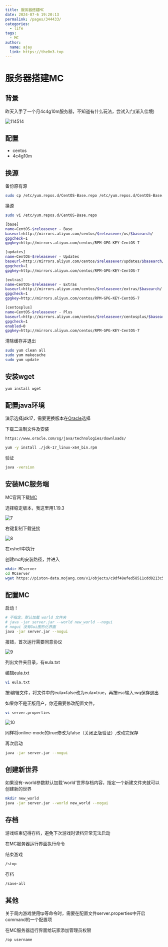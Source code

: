 ```yaml
---
title: 服务器搭建MC
date: 2024-07-6 19:20:13
permalink: /pages/344433/
categories:
  - life
tags:
  - MC
author: 
  name: ajay
  link: https://the0n3.top
---
```

# 服务器搭建MC

## 背景

昨天入手了一个月4c4g10m服务器，不知道有什么玩法，尝试入门(渐入佳境)

![114514](https://the0n3.top/medias/mc/13.png)

## 配置

- centos
- 4c4g10m

## 换源

备份原有源

```bash
sudo cp /etc/yum.repos.d/CentOS-Base.repo /etc/yum.repos.d/CentOS-Base.repo.bak
```

换源
```bash
sudo vi /etc/yum.repos.d/CentOS-Base.repo
```

```bash
[base]
name=CentOS-$releasever - Base
baseurl=http://mirrors.aliyun.com/centos/$releasever/os/$basearch/
gpgcheck=1
gpgkey=http://mirrors.aliyun.com/centos/RPM-GPG-KEY-CentOS-7

[updates]
name=CentOS-$releasever - Updates
baseurl=http://mirrors.aliyun.com/centos/$releasever/updates/$basearch/
gpgcheck=1
gpgkey=http://mirrors.aliyun.com/centos/RPM-GPG-KEY-CentOS-7

[extras]
name=CentOS-$releasever - Extras
baseurl=http://mirrors.aliyun.com/centos/$releasever/extras/$basearch/
gpgcheck=1
gpgkey=http://mirrors.aliyun.com/centos/RPM-GPG-KEY-CentOS-7

[centosplus]
name=CentOS-$releasever - Plus
baseurl=http://mirrors.aliyun.com/centos/$releasever/centosplus/$basearch/
gpgcheck=1
enabled=0
gpgkey=http://mirrors.aliyun.com/centos/RPM-GPG-KEY-CentOS-7
```

清除缓存并退出
```bash
sudo yum clean all
sudo yum makecache
sudo yum update
```

## 安装wget

```bash
yum install wget
```

## 配置java环境

演示选择jdk17，需要更换版本在[Oracle](https://www.oracle.com/sg/java/technologies/downloads/)选择

下载二进制文件及安装

```bash
https://www.oracle.com/sg/java/technologies/downloads/
```

```bash
yum -y install ./jdk-17_linux-x64_bin.rpm
```

验证

```bash
java -version
```

## 安装MC服务端

MC官网下载[MC](https://mcversions.net/)

选择稳定版本，我这里用1.19.3

![7](https://the0n3.top/medias/mc/7.png)

右键复制下载链接

![8](https://the0n3.top/medias/mc/8.png)

在xshell中执行

创建mc的安装路径，并进入

```bash
mkdir MCserver
cd MCserver
wget https://piston-data.mojang.com/v1/objects/c9df48efed58511cdd0213c56b9013a7b5c9ac1f/server.jar
```


## 配置MC

启动！

```bash
# 不指定，默认加载 world 文件夹
# java -jar server.jar --world new_world --nogui
# nogui 没有Gui图形化界面
java -jar server.jar --nogui
```

报错，首次运行需要同意协议

![9](https://the0n3.top/medias/mc/9.png)

列出文件夹目录，有eula.txt

编辑eula.txt

```bash
vi eula.txt
```

按i编辑文件，将文件中的eula=false改为eula=true，再按esc输入:wq保存退出

如果你不是正版用户，你还需要修改配置文件。

```bash
vi server.properties
```

![10](https://the0n3.top/medias/mc/10.png)

同样将online-mode的true修改为false（关闭正版验证）,改动完保存

再次启动

```bash
java -jar server.jar --nogui
```

## 创建新世界

如果没有-world参数默认加载‘world’世界存档内容，指定一个新建文件夹就可以创建新的世界

```bash
mkdir new_world
java -jar server.jar --world new_world --nogui
```


## 存档

游戏结束记得存档，避免下次游戏时读档异常无法启动

在MC服务器运行界面执行命令

结束游戏

```bash
/stop
```

存档

```bash
/save-all
```

## 其他

关于局内游戏使用tp等命令时，需要在配置文件server.properties中开启command的一个配置项

在MC服务器运行界面给玩家添加管理员权限

```bash
/op username
```